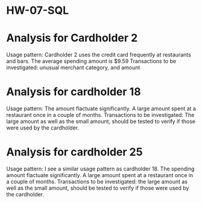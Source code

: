 # HW-07-SQL
# Analysis for Cardholder 2 
  Usage pattern: Cardholder 2 uses the credit card frequently at restaurants and bars. The average spending amount is $9.59
  Transactions to be investigated: unusual merchant category, and amount

# Analysis for cardholder 18
  Usage pattern: The amount flactuate significantly. A large amount spent at a restaurant once in a couple of months.
  Transactions to be investigated: The large amount as well as the small amount, should be tested to verify if those were used by the cardholder. 

# Analysis for cardholder 25
  Usage pattern: I see a similar usage pattern as cardholder 18. The spending amount flactuate significantly. A large amount spent at a restaurant once in a couple of months.
  Transactions to be investigated: the large amount as well as the small amount, should be tested to verify if those were used by the cardholder. 